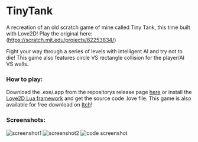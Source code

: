 # TinyTank
A recreation of an old scratch game of mine called Tiny Tank, this time built with Love2D! Play the original here: (https://scratch.mit.edu/projects/82253834/)

Fight your way through a series of levels with intelligent AI and try not to die!
This game also features circle VS rectangle collision for the player/AI VS walls.

### How to play:
Download the .exe/.app from the repositorys release page [here](https://github.com/Dot32IsCool/TinyTank-Love2D-Game/releases) or install the [Love2D Lua framework](https://love2d.org/) and get the source code .love file.
This game is also available for free download on [Itch](https://dot32.itch.io/tiny-tank)!

### Screenshots:
![screenshot1](https://cdn.discordapp.com/attachments/577832597686583310/796681666981658624/Screen_Shot_2021-01-07_at_6.00.19_pm.png)
![screenshot2](https://cdn.discordapp.com/attachments/577832597686583310/796682219325358100/Screen_Shot_2021-01-07_at_6.10.31_pm.png)
![code screenshot](https://cdn.discordapp.com/attachments/577832597686583310/798381114862338058/Screen_Shot_2021-01-12_at_10.41.11_am.png)
